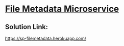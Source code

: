 # [File Metadata Microservice](https://www.freecodecamp.org/learn/apis-and-microservices/apis-and-microservices-projects/file-metadata-microservice)

## Solution Link:
https://sp-filemetadata.herokuapp.com/